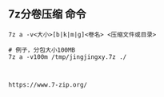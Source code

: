 ## 7z分卷压缩 命令


    7z a -v<大小>[b|k|m|g]<卷名> <压缩文件或目录>

    # 例子，分包大小100MB
    7z a -v100m /tmp/jingjingxy.7z ./



    https://www.7-zip.org/

